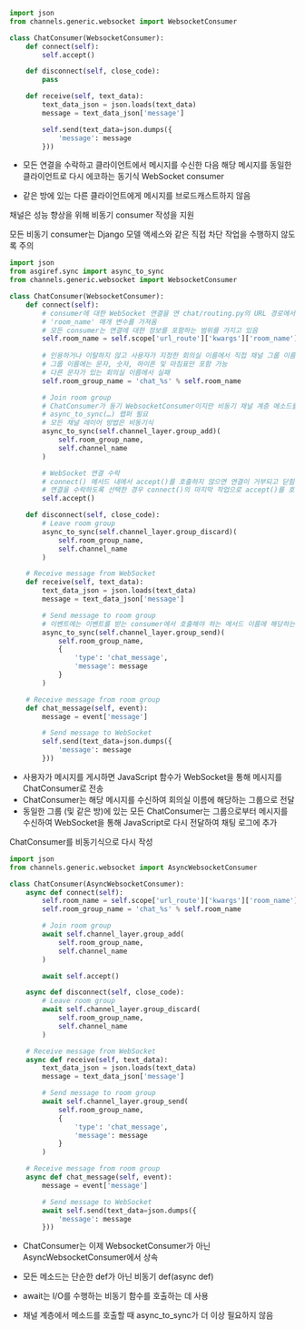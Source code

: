 ```python
import json
from channels.generic.websocket import WebsocketConsumer

class ChatConsumer(WebsocketConsumer):
    def connect(self):
        self.accept()

    def disconnect(self, close_code):
        pass

    def receive(self, text_data):
        text_data_json = json.loads(text_data)
        message = text_data_json['message']

        self.send(text_data=json.dumps({
            'message': message
        }))
```

- 모든 연결을 수락하고 클라이언트에서 메시지를 수신한 다음 해당 메시지를 동일한 클라이언트로 다시 에코하는 동기식 WebSocket consumer

- 같은 방에 있는 다른 클라이언트에게 메시지를 브로드캐스트하지 않음



채널은 성능 향상을 위해 비동기 consumer 작성을 지원

모든 비동기 consumer는 Django 모델 액세스와 같은 직접 차단 작업을 수행하지 않도록 주의



```python
import json
from asgiref.sync import async_to_sync
from channels.generic.websocket import WebsocketConsumer

class ChatConsumer(WebsocketConsumer):
    def connect(self):
        # consumer에 대한 WebSocket 연결을 연 chat/routing.py의 URL 경로에서
        # 'room_name' 매개 변수를 가져옴
        # 모든 consumer는 연결에 대한 정보를 포함하는 범위를 가지고 있음
        self.room_name = self.scope['url_route']['kwargs']['room_name']
        
        # 인용하거나 이탈하지 않고 사용자가 지정한 회의실 이름에서 직접 채널 그룹 이름을 구성
        # 그룹 이름에는 문자, 숫자, 하이픈 및 마침표만 포함 가능
        # 다른 문자가 있는 회의실 이름에서 실패
        self.room_group_name = 'chat_%s' % self.room_name

        # Join room group
        # ChatConsumer가 동기 WebsocketConsumer이지만 비동기 채널 계층 메소드를 호출
        # async_to_sync(…) 랩퍼 필요
        # 모든 채널 레이어 방법은 비동기식
        async_to_sync(self.channel_layer.group_add)(
            self.room_group_name,
            self.channel_name
        )

        # WebSocket 연결 수락
        # connect() 메서드 내에서 accept()를 호출하지 않으면 연결이 거부되고 닫힘
        # 연결을 수락하도록 선택한 경우 connect()의 마지막 작업으로 accept()를 호출하는 것이 좋음
        self.accept()

    def disconnect(self, close_code):
        # Leave room group
        async_to_sync(self.channel_layer.group_discard)(
            self.room_group_name,
            self.channel_name
        )

    # Receive message from WebSocket
    def receive(self, text_data):
        text_data_json = json.loads(text_data)
        message = text_data_json['message']

        # Send message to room group
        # 이벤트에는 이벤트를 받는 consumer에서 호출해야 하는 메서드 이름에 해당하는 특수한 'type'키 존재
        async_to_sync(self.channel_layer.group_send)(
            self.room_group_name,
            {
                'type': 'chat_message',
                'message': message
            }
        )

    # Receive message from room group
    def chat_message(self, event):
        message = event['message']

        # Send message to WebSocket
        self.send(text_data=json.dumps({
            'message': message
        }))
```

- 사용자가 메시지를 게시하면 JavaScript 함수가 WebSocket을 통해 메시지를 ChatConsumer로 전송
- ChatConsumer는 해당 메시지를 수신하여 회의실 이름에 해당하는 그룹으로 전달
- 동일한 그룹 (및 같은 방)에 있는 모든 ChatConsumer는 그룹으로부터 메시지를 수신하여 WebSocket을 통해 JavaScript로 다시 전달하여 채팅 로그에 추가



ChatConsumer를 비동기식으로 다시 작성

```python
import json
from channels.generic.websocket import AsyncWebsocketConsumer

class ChatConsumer(AsyncWebsocketConsumer):
    async def connect(self):
        self.room_name = self.scope['url_route']['kwargs']['room_name']
        self.room_group_name = 'chat_%s' % self.room_name

        # Join room group
        await self.channel_layer.group_add(
            self.room_group_name,
            self.channel_name
        )

        await self.accept()

    async def disconnect(self, close_code):
        # Leave room group
        await self.channel_layer.group_discard(
            self.room_group_name,
            self.channel_name
        )

    # Receive message from WebSocket
    async def receive(self, text_data):
        text_data_json = json.loads(text_data)
        message = text_data_json['message']

        # Send message to room group
        await self.channel_layer.group_send(
            self.room_group_name,
            {
                'type': 'chat_message',
                'message': message
            }
        )

    # Receive message from room group
    async def chat_message(self, event):
        message = event['message']

        # Send message to WebSocket
        await self.send(text_data=json.dumps({
            'message': message
        }))
```

- ChatConsumer는 이제 WebsocketConsumer가 아닌 AsyncWebsocketConsumer에서 상속
- 모든 메소드는 단순한 def가 아닌 비동기 def(async def)

- await는 I/O를 수행하는 비동기 함수를 호출하는 데 사용
- 채널 계층에서 메소드를 호출할 때 async_to_sync가 더 이상 필요하지 않음
